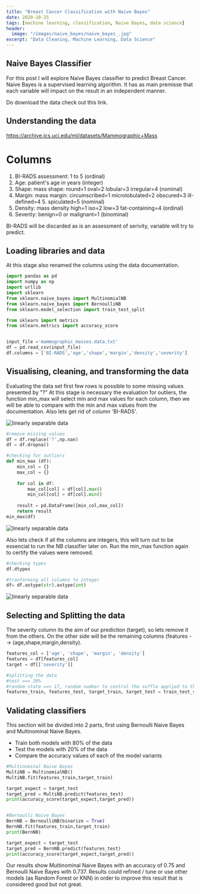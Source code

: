 ```yaml
---
title: "Breast Cancer Classification with Naive Bayes"
date: 2020-10-25
tags: [machine learning, classification, Naive Bayes, data science]
header:
  image: "/images/naive_bayes/naive_bayes_.jpg"
excerpt: "Data Cleaning, Machine Learning, Data Science"
---
```




## Naive Bayes Classifier

For this post I will explore Naive Bayes classifier to predict Breast Cancer.
Naive Bayes is a supervised learning algorithm. It has as main premisse that each variable will impact on the result in an independent manner. 

Do download the data check out this link.

## Understanding the data
https://archive.ics.uci.edu/ml/datasets/Mammographic+Mass


# Columns

1. BI-RADS assessment: 1 to 5 (ordinal)
2. Age: patient's age in years (integer)
3. Shape: mass shape: round=1 oval=2 lobular=3 irregular=4 (nominal)
4. Margin: mass margin: circumscribed=1 microlobulated=2 obscured=3 ill-defined=4 5. spiculated=5 (nominal)
6. Density: mass density high=1 iso=2 low=3 fat-containing=4 (ordinal)
7. Severity: benign=0 or malignant=1 (binominal)

BI-RADS will be discarded as is an assessment of serivity, variable will try to predict.

## Loading libraries and data
At this stage also renamed the columns using the data documentation.


```python
import pandas as pd
import numpy as np
import urllib
import sklearn
from sklearn.naive_bayes import MultinomialNB
from sklearn.naive_bayes import BernoulliNB
from sklearn.model_selection import train_test_split

from sklearn import metrics
from sklearn.metrics import accuracy_score


input_file ='mammographic_masses.data.txt'
df = pd.read_csv(input_file)
df.columns = ['BI-RADS','age','shape','margin','density','severity']

```

## Visualising, cleaning, and transforming the data

Evaluating the data set first few rows is possible to some missing values presented by "?"
At this stage is necessary the evaluation for outliers, the function min_max will select min and max values for each column, then we will be able to compare with the min and max values from the documentation.
Also lets get rid of column 'BI-RADS'.

<img src="{{ site.url }}{{ site.baseurl }}/images/naive_bayes/1.jpg" alt="linearly separable data">

```python
#remove missing values
df = df.replace('?',np.nan)
df = df.dropna()

#checking for outliers
def min_max (df):
    min_col = {}
    max_col = {}
    
    for col in df:
        max_col[col] = df[col].max()
        min_col[col] = df[col].min()
        
    result = pd.DataFrame([min_col,max_col])
    return result
min_max(df)

```
<img src="{{ site.url }}{{ site.baseurl }}/images/naive_bayes/2.jpg" alt="linearly separable data">

Also lets check if all the columns are integers, this will turn out to be essencial to run the NB classifier later on.
Run the min_max function again to certify the values were removed.

```python
#checking types
df.dtypes

#tranforming all columns to integer
df= df.astype(str).astype(int) 

```

<img src="{{ site.url }}{{ site.baseurl }}/images/naive_bayes/3.jpg" alt="linearly separable data">

## Selecting and Splitting the data
The severity column its the aim of our prediction (target), so lets remove it from the others. On the other side will be the remaining columns (features -->  (age,shape,margin,density).

```python
features_col = ['age', 'shape', 'margin', 'density']
features = df[features_col]
target = df[['severity']]

#splitting the data
#test ==> 20%
#random state ==> 17, random number to control the suffle applied to the data before spliting
features_train, features_test, target_train, target_test = train_test_split(features,target,test_size = 0.2, random_state =17)
```

## Validating classifiers

This section will be divided into 2 parts, first using Bernoulli Naive Bayes and Multinominal Naive Bayes.
* Train both models with 80% of the data
* Test the models with 20% of the data
* Compare the accuracy values of each of the model variants 

```python
#Multinominal Naive Bayes
MultiNB = MultinomialNB()
MultiNB.fit(features_train,target_train)

target_expect = target_test
target_pred = MultiNB.predict(features_test)
print(accuracy_score(target_expect,target_pred))


#Bernoulli Naive Bayes
BernNB = BernoulliNB(binarize = True)
BernNB.fit(features_train,target_train)
print(BernNB)

target_expect = target_test
target_pred = BernNB.predict(features_test)
print(accuracy_score(target_expect,target_pred))

```

Our results show Multinominal Naive Bayes with an accuracy of 0.75 and Bernoulli Naive Bayes with 0.737. 
Results could refined / tune or use other models (as Random Forest or KNN) in order to improve this result that is considered good but not great.